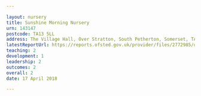 ```yaml
---

layout: nursery
title: Sunshine Morning Nursery
urn: 143147
postcode: TA13 5LL
address: The Village Hall, Over Stratton, South Petherton, Somerset, TA13 5LL
latestReportUrl: https://reports.ofsted.gov.uk/provider/files/2772985/urn/143147.pdf
teaching: 2
development: 1
leadership: 2
outcomes: 2
overall: 2
date: 17 April 2018

---
```

